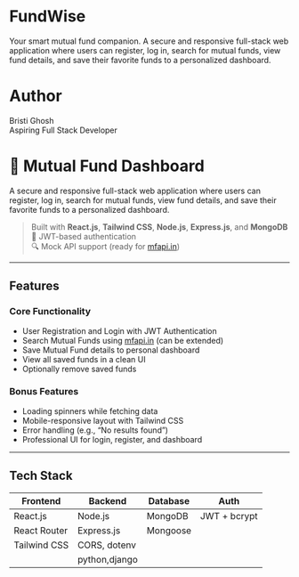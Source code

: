 # FundWise
Your smart mutual fund companion. A secure and responsive full-stack web application where users can register, log in, search for mutual funds, view fund details, and save their favorite funds to a personalized dashboard.

# Author
Bristi Ghosh
 <br>Aspiring Full Stack Developer</br>



# 💸 Mutual Fund Dashboard

A secure and responsive full-stack web application where users can register, log in, search for mutual funds, view fund details, and save their favorite funds to a personalized dashboard.

>  Built with **React.js**, **Tailwind CSS**, **Node.js**, **Express.js**, and **MongoDB**  
> 🔐 JWT-based authentication  
> 🔍 Mock API support (ready for [mfapi.in](https://www.mfapi.in))

---

##  Features

###  Core Functionality
- User Registration and Login with JWT Authentication
- Search Mutual Funds using [mfapi.in](https://www.mfapi.in) (can be extended)
- Save Mutual Fund details to personal dashboard
- View all saved funds in a clean UI
- Optionally remove saved funds

###  Bonus Features
- Loading spinners while fetching data
- Mobile-responsive layout with Tailwind CSS
- Error handling (e.g., “No results found”)
- Professional UI for login, register, and dashboard

---

##  Tech Stack

| Frontend        | Backend         | Database | Auth       |
|----------------|-----------------|----------|------------|
| React.js       | Node.js         | MongoDB  | JWT + bcrypt |
| React Router   | Express.js      | Mongoose |             |
| Tailwind CSS   | CORS, dotenv
|          |      python,django       |
